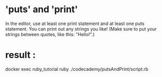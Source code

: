 # 'puts' and 'print'
In the editor, use at least one print statement and at least one puts statement. You can print out any strings you like! (Make sure to put your strings between quotes, like this: "Hello!".)

# result : 
docker exec ruby_tutorial ruby ./codecademy/putsAndPrint/script.rb